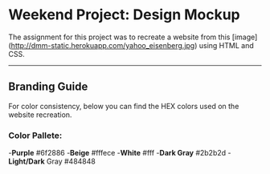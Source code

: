 # Weekend Project: Design Mockup
The assignment for this project was to recreate a website from this [image] (http://dmm-static.herokuapp.com/yahoo_eisenberg.jpg) using HTML and CSS. 

--- 
## Branding Guide
For color consistency, below you can find the HEX colors used on the website recreation. 

### Color Pallete:
-__Purple__ #6f2886
-__Beige__ #fffece
-__White__ #fff
-__Dark Gray__ #2b2b2d
-__Light/Dark__ Gray #484848
